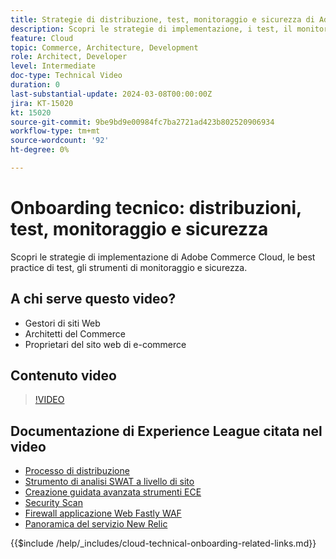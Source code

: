 ```yaml
---
title: Strategie di distribuzione, test, monitoraggio e sicurezza di Adobe Commerce Cloud
description: Scopri le strategie di implementazione, i test, il monitoraggio e la sicurezza di Adobe Commerce Cloud.
feature: Cloud
topic: Commerce, Architecture, Development
role: Architect, Developer
level: Intermediate
doc-type: Technical Video
duration: 0
last-substantial-update: 2024-03-08T00:00:00Z
jira: KT-15020
kt: 15020
source-git-commit: 9be9bd9e00984fc7ba2721ad423b802520906934
workflow-type: tm+mt
source-wordcount: '92'
ht-degree: 0%

---
```


# Onboarding tecnico: distribuzioni, test, monitoraggio e sicurezza

Scopri le strategie di implementazione di Adobe Commerce Cloud, le best practice di test, gli strumenti di monitoraggio e sicurezza.

## A chi serve questo video?

- Gestori di siti Web
- Architetti del Commerce
- Proprietari del sito web di e-commerce

## Contenuto video

>[!VIDEO](https://video.tv.adobe.com/v/3427818?learn=on)

## Documentazione di Experience League citata nel video

- [Processo di distribuzione](https://experienceleague.adobe.com/docs/commerce-cloud-service/user-guide/develop/deploy/process.html)
- [Strumento di analisi SWAT a livello di sito](https://experienceleague.adobe.com/docs/commerce-operations/tools/site-wide-analysis-tool/intro.html)
- [Creazione guidata avanzata strumenti ECE](https://experienceleague.adobe.com/docs/commerce-cloud-service/user-guide/develop/deploy/smart-wizards.html)
- [Security Scan](https://experienceleague.adobe.com/docs/commerce-admin/systems/security/security-scan.html)
- [Firewall applicazione Web Fastly WAF](https://experienceleague.adobe.com/docs/commerce-cloud-service/user-guide/cdn/fastly-waf-service.html)
- [Panoramica del servizio New Relic](https://experienceleague.adobe.com/docs/commerce-cloud-service/user-guide/monitor/new-relic/new-relic-service.html)

{{$include /help/_includes/cloud-technical-onboarding-related-links.md}}
